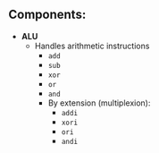## Components:
- **ALU**
	- Handles arithmetic instructions
		- `add`
		- `sub`
		- `xor`
		- `or`
		- `and`
		- By extension (multiplexion):
			- `addi`
			- `xori`
			- `ori`
			- `andi`